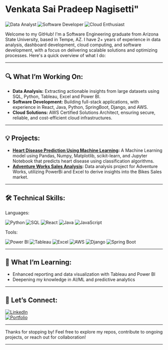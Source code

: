 # Venkata Sai Pradeep Nagisetti"
### <div align="center" style="margin-top: 20px;">
  ![Data Analyst](https://img.shields.io/badge/Data_Analyst-4CAF50?style=flat-square&logo=google-charts&logoColor=white)
  ![Software Developer](https://img.shields.io/badge/Software_Developer-0A74DA?style=flat-square&logo=visual-studio-code&logoColor=white)
  ![Cloud Enthusiast](https://img.shields.io/badge/Cloud_Enthusiast-F2994A?style=flat-square&logo=cloudflare&logoColor=white)
</div>

Welcome to my GitHub! I'm a Software Engineering graduate from Arizona State University, based in Tempe, AZ. I have 2+ years of experience in data analysis, dashboard development, cloud computing, and software development, with a focus on delivering scalable solutions and optimizing processes. Here's a quick overview of what I do:

---

## 🔍 **What I’m Working On:**
- **Data Analysis:** Extracting actionable insights from large datasets using SQL, Python, Tableau, Excel and Power BI.
- **Software Development:** Building full-stack applications, with experience in React, Java, Python, SpringBoot, Django, and AWS.
- **Cloud Solutions:** AWS Certified Solutions Architect, ensuring secure, reliable, and cost-efficient cloud infrastructures.

---

## 💡 **Projects:**
- **[Heart Disease Prediction Using Machine Learning](https://github.com/VenkataSaiPradeep/Heart-Disease-Prediction-Using-Machine-Learning):** A Machine Learning model using Pandas, Numpy, Matplotlib, scikit-learn, and Jupyter Notebook that predicts heart disease using classification algorithms.
- **[Adventure Works Sales Analysis](https://github.com/VenkataSaiPradeep/Adventure-Works-Sales-Analysis):**  Data analysis project for Adventure Works, utilizing PowerBi and Excel to derive insights into the Bikes Sales market.

---

## 🛠️ **Technical Skills:**

Languages: 

![Python](https://img.shields.io/badge/Python-3776AB?style=for-the-badge&logo=python&logoColor=white)
![SQL](https://img.shields.io/badge/MySQL-4479A1?style=for-the-badge&logo=mysql&logoColor=white)
![React](https://img.shields.io/badge/React-61DAFB?style=for-the-badge&logo=react&logoColor=black)
![Java](https://img.shields.io/badge/Java-007396?style=for-the-badge&logo=java&logoColor=white)
![JavaScript](https://img.shields.io/badge/JavaScript-F7DF1E?style=for-the-badge&logo=javascript&logoColor=black)

Tools:

![Power BI](https://img.shields.io/badge/Power_BI-F2C811?style=for-the-badge&logo=power-bi&logoColor=black)
![Tableau](https://img.shields.io/badge/Tableau-E97627?style=for-the-badge&logo=tableau&logoColor=white)
![Excel](https://img.shields.io/badge/Microsoft_Excel-217346?style=for-the-badge&logo=microsoft-excel&logoColor=white)
![AWS](https://img.shields.io/badge/Amazon_AWS-232F3E?style=for-the-badge&logo=amazon-aws&logoColor=white)
![Django](https://img.shields.io/badge/Django-092E20?style=for-the-badge&logo=django&logoColor=white)
![Spring Boot](https://img.shields.io/badge/Spring_Boot-6DB33F?style=for-the-badge&logo=spring-boot&logoColor=white)

---

## 🌱 **What I’m Learning:**
- Enhanced reporting and data visualization with Tableau and Power BI
- Deepening my knowledge in AI/ML and predictive analytics

---

## 💬 **Let’s Connect:**

[![LinkedIn](https://img.shields.io/badge/LinkedIn-0077B5?style=for-the-badge&logo=linkedin&logoColor=white)](https://linkedin.com/in/venkata-sai-pradeep-n/)  
[![Portfolio](https://img.shields.io/badge/Portfolio-000000?style=for-the-badge&logo=github-pages&logoColor=white)](https://pradeep2187.github.io/VenkataSaiPradeep.github.io/)

---

Thanks for stopping by! Feel free to explore my repos, contribute to ongoing projects, or reach out for collaboration!

---
